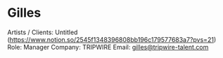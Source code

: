 # Gilles

Artists / Clients: Untitled (https://www.notion.so/2545f1348396808bb196c179577683a7?pvs=21)
Role: Manager
Company: TRIPWIRE
Email: gilles@tripwire-talent.com